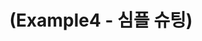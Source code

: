 ---
layout: default
title: "(Example4 - 심플 슈팅)"
parent: "(Unreal C++ 🚀)"
has_children: true
nav_order: 5
---